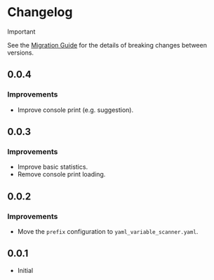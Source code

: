 # Changelog

> [!IMPORTANT]  
> See the [Migration Guide](guides/migration_guide.md) for the details of breaking changes between versions.

## 0.0.4

### Improvements

- Improve console print (e.g. suggestion).

## 0.0.3

### Improvements

- Improve basic statistics.
- Remove console print loading.

## 0.0.2

### Improvements

- Move the `prefix` configuration to `yaml_variable_scanner.yaml`.

## 0.0.1

- Initial